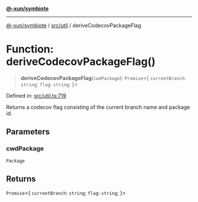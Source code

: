 [**@-xun/symbiote**](../../../README.md)

***

[@-xun/symbiote](../../../README.md) / [src/util](../README.md) / deriveCodecovPackageFlag

# Function: deriveCodecovPackageFlag()

> **deriveCodecovPackageFlag**(`cwdPackage`): `Promise`\<\{ `currentBranch`: `string`; `flag`: `string`; \}\>

Defined in: [src/util.ts:719](https://github.com/Xunnamius/symbiote/blob/6ed00ca6896b0b8cec3f95d250dcb8a4cc24b2a7/src/util.ts#L719)

Returns a codecov flag consisting of the current branch name and package id.

## Parameters

### cwdPackage

`Package`

## Returns

`Promise`\<\{ `currentBranch`: `string`; `flag`: `string`; \}\>
